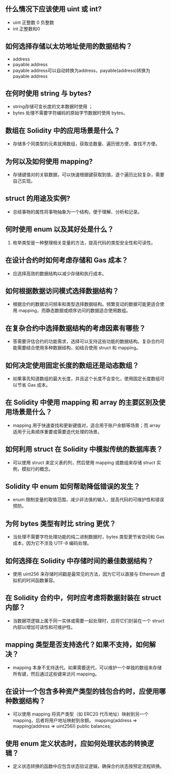 ## 什么情况下应该使用 uint 或 int?
- uint 正整数 0 负整数
- int 正整数和0
## 如何选择存储以太坊地址使用的数据结构？
- address
- payable address
- payable address可以自动转换为address，payable(address)转换为payable address
## 在何时使用 string 与 bytes?
- string存储可变长度的文本数据时使用 ；
- bytes 处理不需要字符编码的原始字节数据时使用 bytes。
## 数组在 Solidity 中的应用场景是什么？
- 存储多个同类型的元素就用数组，获取总数量、遍历很方便，查找不方便。
## 为何以及如何使用 mapping?
- 存储键值对的关联数据，可以快速根据键获取到值，逐个遍历比较复杂，需要自己实现。
## struct 的用途及实例?
- 总结事物的属性将事物抽象为一个结构，便于理解、分析和记录。
## 何时使用 enum 以及其好处是什么？
1. 枚举类型是一种整理相关变量的方法，提高代码的类型安全性和可读性。
## 在设计合约时如何考虑存储和 Gas 成本？
- 应选择高效的数据结构以减少存储和执行成本。
## 如何根据数据访问模式选择数据结构？
- 根据合约的数据访问频率和类型选择数据结构。频繁变动的数据可能更适合使用 mapping，而静态数据或顺序访问的数据适合使用数组。
## 在复杂合约中选择数据结构的考虑因素有哪些？
- 答需要评估合约的功能需求，选择可以支持这些功能的数据结构。复杂合约可能需要结合使用多种数据结构，如结合使用 struct 和 mapping。
## 如何决定使用固定长度的数组还是动态数组？
- 如果事先知道数组的最大长度，并且这个长度不会变化，使用固定长度数组可以节省 Gas 成本。
## 在 Solidity 中使用 mapping 和 array 的主要区别及使用场景是什么？
- mapping 用于快速查找和更新键值对，适合用于账户余额等场景；而 array 适用于元素顺序重要或需要迭代处理的场景。
## 如何利用 struct 在 Solidity 中模拟传统的数据库表？
- 可以使用 struct 来定义表的列，然后使用 mapping 或数组来存储 struct 实例，模拟行的概念。
## Solidity 中 enum 如何帮助降低错误的发生？
- enum 限制变量的取值范围，减少非法值的输入，提高代码的可维护性和错误预防。
## 为何 bytes 类型有时比 string 更优？
-  当处理不需要字符处理功能的纯二进制数据时，bytes 类型更节省空间和 Gas 成本，因为它不涉及 UTF-8 编码处理。
## 如何选择在 Solidity 中存储时间的最佳数据结构？
- 使用 uint256 来存储时间戳是最常见的方法，因为它可以直接与 Ethereum 虚拟机的时间函数兼容。
## 在 Solidity 合约中，何时应考虑将数据封装在 struct 内部？
- 当数据项逻辑上属于同一实体或需要一起处理时，应将它们封装在一个 struct 内部以增加可读性和可维护性。
## mapping 类型是否支持迭代？如果不支持，如何解决？
- mapping 本身不支持迭代。如果需要迭代，可以维护一个单独的数组来存储所有键，然后通过这些键来访问 mapping。
## 在设计一个包含多种资产类型的钱包合约时，应使用哪种数据结构？
-  可以使用 mapping 将资产类型（如 ERC20 代币地址）映射到另一个 mapping，后者将用户地址映射到余额。
mapping(address => mapping(address => uint256)) public balances;
## 使用 enum 定义状态时，应如何处理状态的转换逻辑？
- 定义状态转换的函数中应包含状态验证逻辑，确保合约状态按预定流程转换。